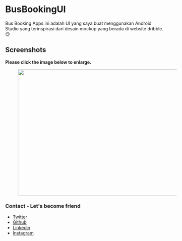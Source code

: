 # BusBookingUI
Bus Booking Apps ini adalah UI yang saya buat menggunakan Android Studio yang terinspirasi dari desain mockup yang berada di website dribble. 😉

## Screenshots

**Please click the image below to enlarge.**

<img src="https://github.com/kangadit/BusBookingUI/blob/master/Screenshots/20200513_192251.jpg" height="400" width="600" hspace="40">


### Contact - Let's become friend
- [Twitter](https://twitter.com/kngadt)
- [Github](https://github.com/kangadit)
- [Linkedin](https://www.linkedin.com/in/tri-aditya-n-728a0019a)
- [Instagram](https://www.instagram.com/kangadit._) 

